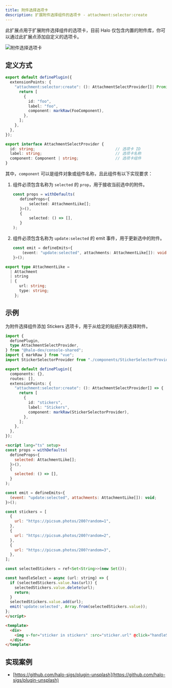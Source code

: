 ```yaml
---
title: 附件选择选项卡
description: 扩展附件选择组件的选项卡 - attachment:selector:create
---
```


此扩展点用于扩展附件选择组件的选项卡，目前 Halo 仅包含内置的附件库，你可以通过此扩展点添加自定义的选项卡。

![附件选择选项卡](/img/developer-guide/plugin/extension-points/ui/attachment-selector-create.png)

## 定义方式

```ts
export default definePlugin({
  extensionPoints: {
    "attachment:selector:create": (): AttachmentSelectProvider[]| Promise<AttachmentSelectProvider[]> => {
      return [
        {
          id: "foo",
          label: "foo",
          component: markRaw(FooComponent),
        },
      ];
    },
  },
});
```

```ts title="AttachmentSelectProvider"
export interface AttachmentSelectProvider {
  id: string;                                   // 选项卡 ID
  label: string;                                // 选项卡名称
  component: Component | string;                // 选项卡组件
}
```

其中，`component` 可以是组件对象或组件名称，且此组件有以下实现要求：

1. 组件必须包含名称为 `selected` 的 `prop`，用于接收当前选中的附件。

    ```ts
    const props = withDefaults(
       defineProps<{
           selected: AttachmentLike[];
       }>(),
       {
           selected: () => [],
       }
    );
    ```

2. 组件必须包含名称为 `update:selected` 的 emit 事件，用于更新选中的附件。

    ```ts
    const emit = defineEmits<{
        (event: "update:selected", attachments: AttachmentLike[]): void;
    }>();
    ```

```ts title="AttachmentLike"
export type AttachmentLike =
  | Attachment
  | string
  | {
      url: string;
      type: string;
    };
```

## 示例

为附件选择组件添加 Stickers 选项卡，用于从给定的贴纸列表选择附件。

```ts title="index.ts"
import {
  definePlugin,
  type AttachmentSelectProvider,
} from "@halo-dev/console-shared";
import { markRaw } from "vue";
import StickerSelectorProvider from "./components/StickerSelectorProvider.vue";

export default definePlugin({
  components: {},
  routes: [],
  extensionPoints: {
    "attachment:selector:create": (): AttachmentSelectProvider[] => {
      return [
        {
          id: "stickers",
          label: "Stickers",
          component: markRaw(StickerSelectorProvider),
        },
      ];
    },
  },
});
```

```html title="StickerSelectorProvider.vue"
<script lang="ts" setup>
const props = withDefaults(
  defineProps<{
    selected: AttachmentLike[];
  }>(),
  {
    selected: () => [],
  }
);

const emit = defineEmits<{
  (event: "update:selected", attachments: AttachmentLike[]): void;
}>();

const stickers = [
  {
    url: "https://picsum.photos/200?random=1",
  },
  {
    url: "https://picsum.photos/200?random=2",
  },
  {
    url: "https://picsum.photos/200?random=3",
  },
];

const selectedStickers = ref<Set<String>>(new Set());

const handleSelect = async (url: string) => {
  if (selectedStickers.value.has(url)) {
    selectedStickers.value.delete(url);
    return;
  }
  selectedStickers.value.add(url);
  emit('update:selected', Array.from(selectedStickers.value));
};
</script>

<template>
  <div>
    <img v-for="sticker in stickers" :src="sticker.url" @click="handleSelect(sticker.url)" />
  </div>
</template>
```

## 实现案例

- [https://github.com/halo-sigs/plugin-unsplash](https://github.com/halo-sigs/plugin-unsplash)
